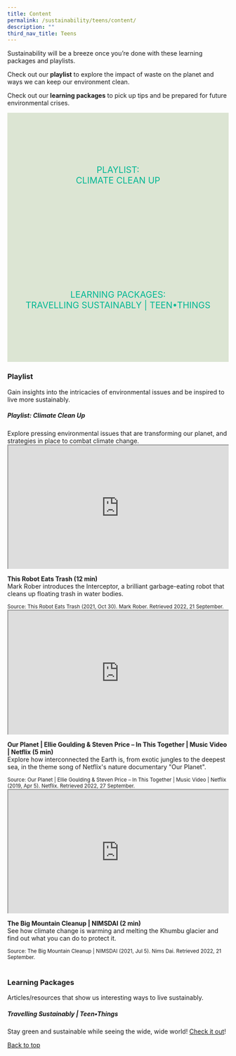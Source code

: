 ```yaml
---
title: Content
permalink: /sustainability/teens/content/
description: ""
third_nav_title: Teens
---
```

<style type="text/css">
/* Links */
.content a { color: #322987; }
.content a:focus,
.content a:hover { color: #28216c; }

/* Button Outline */
.bp-button { padding-left: 1.5rem; padding-right: 1.5rem; }
.bp-button.is-primary-outline { border: 1px solid #322987; color: #322987; background-color: transparent; text-decoration: none; }
.bp-button.is-primary-outline:focus,
.bp-button.is-primary-outline:hover { border: 1px solid #322987; color: #cff2e8; background-color: #322987; text-decoration: none; }

/* Responsive Iframe */
.responsive-iframe { position: absolute; top: 0; left: 0; bottom: 0; right: 0; width: 100%; height: 100%; }
.responsive-iframe-container { position: relative; overflow: hidden; width: 100%; }
.responsive-iframe-container.ratio-16by9 { padding-top: 56.25%; }
.responsive-iframe-container.ratio-4by3 { padding-top: 75%; }
.responsive-iframe-container.ratio-3by2 { padding-top: 66.66%; }
.responsive-iframe-container.ratio-1by1 { padding-top: 100%; }
	
/* Click Box */
.clickbox { display: block; position: relative; width: 100%; padding-bottom: 56.25%; background-color: transparent; }
.clickbox span { padding: .5rem; }
.clickbox a { position: absolute; display: flex; width: 100%; height: 100%; align-items: center; justify-content: center; font-size: 1.25rem; text-align: center; text-decoration: none; text-transform: uppercase; }
.clickbox a:focus,
.clickbox a:hover { text-decoration: none; }

/* Mint Jade */
.clickbox.is-mint-jade { background-color: #dce5d3; color: #00b794; }
.clickbox.is-mint-jade a { color: #00b794; }
.clickbox.is-mint-jade a:focus,
.clickbox.is-mint-jade a:hover { background-color: #00b794; color: #dce5d3; }	
</style>

Sustainability will be a breeze once you’re done with these learning packages and playlists.

Check out our **playlist** to explore the impact of waste on the planet and ways we can keep our environment clean.

Check out our **learning packages** to pick up tips and be prepared for future environmental crises.

<div class="row is-multiline">
  <div class="col is-one-half">
    <div class="clickbox is-mint-jade">
      <a href="#playlist-climatecleanup">
        <span>Playlist:<br>Climate Clean Up</span>
      </a>
    </div>
  </div>
  <div class="col is-one-half">
    <div class="clickbox is-mint-jade">
      <a href="#lp-travellingsustainably">
        <span>Learning Packages:<br>Travelling Sustainably | Teen•Things</span>
      </a>
    </div>
  </div>
  </div>

<h3 class="margin--bottom--lg"><b>Playlist</b></h3>
<p>Gain insights into the intricacies of environmental issues and be inspired to live more sustainably.</p>

<h5 class="margin--bottom--lg" id="playlist-climatecleanup"><b>Playlist: Climate Clean Up</b></h5>
Explore pressing environmental issues that are transforming our planet, and strategies in place to combat climate change.

<div class="row is-multiline margin--bottom--lg">
  <div class="col is-two-fifths">
    <div class="responsive-iframe-container ratio-16by9">
      <iframe class="responsive-iframe" src="https://www.youtube.com/embed/pXDx6DjNLDU"></iframe>
    </div>
  </div>
  <div class="col is-three-fifths">
    <p><b class="has-text-indigo">This Robot Eats Trash (12 min)</b><br>
Mark Rober introduces the Interceptor, a brilliant garbage-eating robot that cleans up floating trash in water bodies.</p>
   <small>Source: This Robot Eats Trash (2021, Oct 30). Mark Rober. Retrieved 2022, 21 September.</small>
  </div>
</div>

<div class="row is-multiline margin--bottom--lg">
  <div class="col is-two-fifths">
    <div class="responsive-iframe-container ratio-16by9">
      <iframe class="responsive-iframe" src="https://www.youtube.com/embed/btSDddn1Vew"></iframe>
    </div>
  </div>
  <div class="col is-three-fifths">
<p><b class="has-text-indigo">Our Planet | Ellie Goulding & Steven Price – In This Together | Music Video | Netflix (5 min)</b><br>
Explore how interconnected the Earth is, from exotic jungles to the deepest sea, in the theme song of Netflix's nature documentary "Our Planet". </p>
    <small>Source: Our Planet | Ellie Goulding & Steven Price – In This Together | Music Video | Netflix (2019, Apr 5). Netflix. Retrieved 2022, 27 September.</small>
  </div>
</div>

<div class="row is-multiline">
  <div class="col is-two-fifths">
    <div class="responsive-iframe-container ratio-16by9">
      <iframe class="responsive-iframe" src="https://www.youtube.com/embed/1Ojwi8r01Cs"></iframe>
    </div>
  </div>
  <div class="col is-three-fifths">
    <p><b class="has-text-indigo">The Big Mountain Cleanup | NIMSDAI (2 min)</b><br>
See how climate change is warming and melting the Khumbu glacier and find out what you can do to protect it.</p>
		<small>Source: The Big Mountain Cleanup | NIMSDAI (2021, Jul 5). Nims Dai. Retrieved 2022, 21 September.</small>
  </div>
</div>
<br>

<h3 class="margin--bottom--lg" id="lp-travellingsustainably"><b>Learning Packages</b></h3>
Articles/resources that show us interesting ways to live sustainably.

<h5><b>Travelling Sustainably | Teen•Things</b></h5>
Stay green and sustainable while seeing the wide, wide world! <a target="_blank" href="https://childrenandteens.nlb.gov.sg/diy-resources/secondary/teen-things#id2">Check it out</a>!


<p class="has-text-right margin--top--xl"><a href="#main-content">Back to top</a></p>